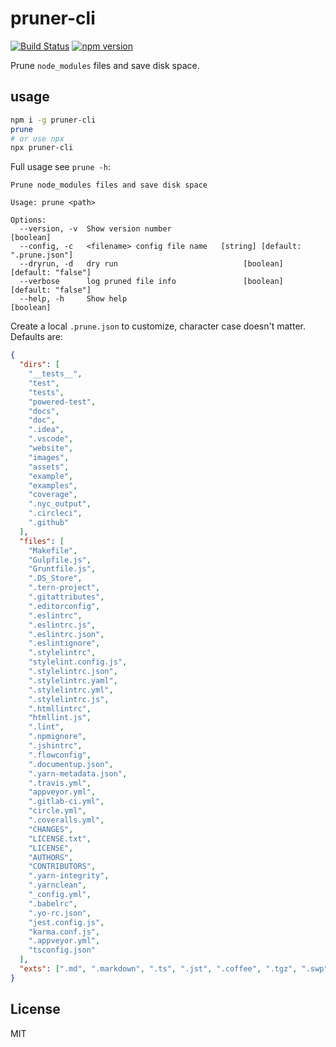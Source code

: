 # pruner-cli

[![Build Status](https://dev.azure.com/xg-wang/pruner-cli/_apis/build/status/xg-wang.pruner-cli?branchName=master)](https://dev.azure.com/xg-wang/pruner-cli/_build/latest?definitionId=1&branchName=master)
[![npm version](https://badge.fury.io/js/pruner-cli.svg)](https://badge.fury.io/js/pruner-cli)

Prune `node_modules` files and save disk space.

## usage

```bash
npm i -g pruner-cli
prune
# or use npx
npx pruner-cli
```

Full usage see `prune -h`:

```plain
Prune node_modules files and save disk space

Usage: prune <path>

Options:
  --version, -v  Show version number                                   [boolean]
  --config, -c   <filename> config file name   [string] [default: ".prune.json"]
  --dryrun, -d   dry run                            [boolean] [default: "false"]
  --verbose      log pruned file info               [boolean] [default: "false"]
  --help, -h     Show help                                             [boolean]
```

Create a local `.prune.json` to customize, character case doesn't matter. Defaults are:

```json
{
  "dirs": [
    "__tests__",
    "test",
    "tests",
    "powered-test",
    "docs",
    "doc",
    ".idea",
    ".vscode",
    "website",
    "images",
    "assets",
    "example",
    "examples",
    "coverage",
    ".nyc_output",
    ".circleci",
    ".github"
  ],
  "files": [
    "Makefile",
    "Gulpfile.js",
    "Gruntfile.js",
    ".DS_Store",
    ".tern-project",
    ".gitattributes",
    ".editorconfig",
    ".eslintrc",
    ".eslintrc.js",
    ".eslintrc.json",
    ".eslintignore",
    ".stylelintrc",
    "stylelint.config.js",
    ".stylelintrc.json",
    ".stylelintrc.yaml",
    ".stylelintrc.yml",
    ".stylelintrc.js",
    ".htmllintrc",
    "htmllint.js",
    ".lint",
    ".npmignore",
    ".jshintrc",
    ".flowconfig",
    ".documentup.json",
    ".yarn-metadata.json",
    ".travis.yml",
    "appveyor.yml",
    ".gitlab-ci.yml",
    "circle.yml",
    ".coveralls.yml",
    "CHANGES",
    "LICENSE.txt",
    "LICENSE",
    "AUTHORS",
    "CONTRIBUTORS",
    ".yarn-integrity",
    ".yarnclean",
    "_config.yml",
    ".babelrc",
    ".yo-rc.json",
    "jest.config.js",
    "karma.conf.js",
    ".appveyor.yml",
    "tsconfig.json"
  ],
  "exts": [".md", ".markdown", ".ts", ".jst", ".coffee", ".tgz", ".swp"]
}
```

## License

MIT
